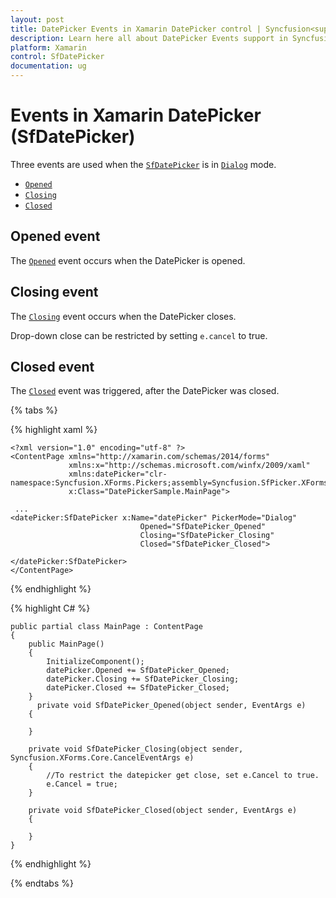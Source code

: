 ```yaml
---
layout: post
title: DatePicker Events in Xamarin DatePicker control | Syncfusion<sup>&reg;</sup>
description: Learn here all about DatePicker Events support in Syncfusion<sup>&reg;</sup> Xamarin Date Picker (SfDatePicker) control and more.
platform: Xamarin
control: SfDatePicker
documentation: ug
---
```


# Events in Xamarin DatePicker (SfDatePicker)

Three events are used when the [`SfDatePicker`](https://help.syncfusion.com/cr/xamarin/Syncfusion.XForms.Pickers.SfDatePicker.html) is in [`Dialog`](https://help.syncfusion.com/cr/xamarin/Syncfusion.XForms.Pickers.PickerMode.html#Syncfusion_XForms_Pickers_PickerMode_Dialog) mode.

 * [`Opened`](https://help.syncfusion.com/cr/xamarin/Syncfusion.XForms.Pickers.SfDatePicker.html#Syncfusion_XForms_Pickers_SfDatePicker_Opened)
 * [`Closing`](https://help.syncfusion.com/cr/xamarin/Syncfusion.XForms.Pickers.SfDatePicker.html#Syncfusion_XForms_Pickers_SfDatePicker_Closing)
 * [`Closed`](https://help.syncfusion.com/cr/xamarin/Syncfusion.XForms.Pickers.SfDatePicker.html#Syncfusion_XForms_Pickers_SfDatePicker_Closed)

## Opened event

The [`Opened`](https://help.syncfusion.com/cr/xamarin/Syncfusion.XForms.Pickers.SfDatePicker.html#Syncfusion_XForms_Pickers_SfDatePicker_Opened) event occurs when the DatePicker is opened. 

## Closing event 

The [`Closing`](https://help.syncfusion.com/cr/xamarin/Syncfusion.XForms.Pickers.SfDatePicker.html#Syncfusion_XForms_Pickers_SfDatePicker_Closing) event occurs when the DatePicker closes.

Drop-down close can be restricted by setting `e.cancel` to true.

## Closed event

The [`Closed`](https://help.syncfusion.com/cr/xamarin/Syncfusion.XForms.Pickers.SfDatePicker.html#Syncfusion_XForms_Pickers_SfDatePicker_Closed) event was triggered, after the DatePicker was closed.

{% tabs %}

{% highlight xaml %}

    <?xml version="1.0" encoding="utf-8" ?>
    <ContentPage xmlns="http://xamarin.com/schemas/2014/forms"
                 xmlns:x="http://schemas.microsoft.com/winfx/2009/xaml"
                 xmlns:datePicker="clr-namespace:Syncfusion.XForms.Pickers;assembly=Syncfusion.SfPicker.XForms"
                 x:Class="DatePickerSample.MainPage">
    
     ...
    <datePicker:SfDatePicker x:Name="datePicker" PickerMode="Dialog"
                                 Opened="SfDatePicker_Opened"
                                 Closing="SfDatePicker_Closing"
                                 Closed="SfDatePicker_Closed">
            
    </datePicker:SfDatePicker>
    </ContentPage>


{% endhighlight %}

{% highlight C# %}
      
    public partial class MainPage : ContentPage
    {
        public MainPage()
        {
            InitializeComponent();
            datePicker.Opened += SfDatePicker_Opened;
            datePicker.Closing += SfDatePicker_Closing;
            datePicker.Closed += SfDatePicker_Closed;
        }
          private void SfDatePicker_Opened(object sender, EventArgs e)
        {

        }

        private void SfDatePicker_Closing(object sender, Syncfusion.XForms.Core.CancelEventArgs e)
        {
            //To restrict the datepicker get close, set e.Cancel to true.
            e.Cancel = true;
        }

        private void SfDatePicker_Closed(object sender, EventArgs e)
        {

        }
    }
    

{% endhighlight %}

{% endtabs %}


